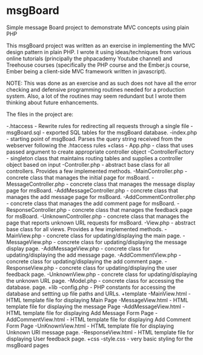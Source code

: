 # msgBoard
Simple message Board project to demonstrate MVC concepts using plain PHP

This msgBoard project was written as an exercise in implementing the MVC design
pattern in plain PHP. I wrote it using ideas/techniques from various online
tutorials (principally the phpacademy Youtube channel) and Treehouse courses
(specifically the PHP course and the Ember.js course, Ember being a client-side
MVC framework written in javascript).

NOTE: This was done as an exercise and as such does not have all the error
      checking and defensive programming routines needed for a production
      system. Also, a lot of the routines may seem redundant but I wrote them
      thinking about future enhancements.

The files in the project are:

-.htaccess - Rewrite rules for redirecting all requests through a single file
-msgBoard.sql - exported SQL tables for the msgBoard database.
-index.php - starting point of msgBoad. Parses the query string received from
             the webserver following the .htaccess rules
+class
    - App.php - class that uses passed argument to create appropriate
                controller object
    -ControllerFactory - singleton class that maintains routing tables and
                         supplies a controller object based on input
    -Controller.php - abstract base class for all controllers. Provides a 
                      few implemented methods.
    -MainController.php - concrete class that manages the initial page for 
                      msBoard.
    -MessageController.php - concrete class that manages the message display
                      page for msBoard.
    -AddMessageController.php - concrete class that manages the add message
                      page for msBoard.
    -AddCommentController.php - concrete class that manages the add comment
                      page for msBoard.
    -ResponseController.php - concrete class that manages the feedback page for 
                      msBoard.
    -UnknownController.php - concrete class that manages the page that reports
                      unknown URL requests for msBoard.
    -View.php - abstract base class for all views. Provides a few implemented 
                      methods.
    -MainView.php - concrete class for updating/displaying the main page.
    -MessageView.php - concrete class for updating/displaying the message
                      display page.
    -AddMessageView.php - concrete class for updating/displaying the add
                      message page.
    -AddCommentView.php - concrete class for updating/displaying the add
                      comment page.
    -ResponseView.php - concrete class for updating/displaying the user feedback
                      page.
    -UnknownView.php - concrete class for updating/displaying the unknown URL
                      page.
    -Model.php - concrete class for accessing the database.
                      page.
+lib
    -config.php - PHP constants for accessing the database and settting up
                      file paths and URLs.
+template
    -MainView.html - HTML template file for displaying Main Page
    -MessageView.html - HTML template file for displaying the message Page
    -AddMessageView.html - HTML template file for displaying Add Message
                      Form Page
    -AddCommentView.html - HTML template file for displaying Add Comment
                      Form Page
    -UnKnownView.html - HTML template file for displaying Unknown URl
                      message page.
    -ResponseView.html - HTML template file for displaying User feedback
                      page.
+css
    -style.css - very basic styling for the msgBoard pages


